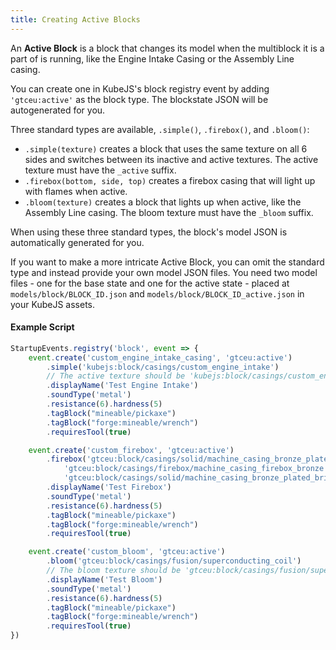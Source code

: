```yaml
---
title: Creating Active Blocks
---
```


An **Active Block** is a block that changes its model when the multiblock it is a part of is running, 
like the Engine Intake Casing or the Assembly Line casing.

You can create one in KubeJS's block registry event by adding `'gtceu:active'` as the block type. 
The blockstate JSON will be autogenerated for you.

Three standard types are available, `.simple()`, `.firebox()`, and `.bloom()`:

- `.simple(texture)` creates a block that uses the same texture on all 6 sides and switches between its inactive and active textures. The active texture must have the `_active` suffix.
- `.firebox(bottom, side, top)` creates a firebox casing that will light up with flames when active.
- `.bloom(texture)` creates a block that lights up when active, like the Assembly Line casing. The bloom texture must have the `_bloom` suffix.

When using these three standard types, the block's model JSON is automatically generated for you.

If you want to make a more intricate Active Block, you can omit the standard type and instead provide your own model JSON files.
You need two model files - one for the base state and one for the active state - placed at `models/block/BLOCK_ID.json` and `models/block/BLOCK_ID_active.json` in your KubeJS assets.

#### Example Script
```js title="active_blocks.js"
StartupEvents.registry('block', event => {
    event.create('custom_engine_intake_casing', 'gtceu:active')
        .simple('kubejs:block/casings/custom_engine_intake')
        // The active texture should be 'kubejs:block/casings/custom_engine_intake_active'
        .displayName('Test Engine Intake')
        .soundType('metal')
        .resistance(6).hardness(5)
        .tagBlock("mineable/pickaxe")
        .tagBlock("forge:mineable/wrench")
        .requiresTool(true)

    event.create('custom_firebox', 'gtceu:active')
        .firebox('gtceu:block/casings/solid/machine_casing_bronze_plated_bricks',
            'gtceu:block/casings/firebox/machine_casing_firebox_bronze',
            'gtceu:block/casings/solid/machine_casing_bronze_plated_bricks')
        .displayName('Test Firebox')
        .soundType('metal')
        .resistance(6).hardness(5)
        .tagBlock("mineable/pickaxe")
        .tagBlock("forge:mineable/wrench")
        .requiresTool(true)

    event.create('custom_bloom', 'gtceu:active')
        .bloom('gtceu:block/casings/fusion/superconducting_coil') 
        // The bloom texture should be 'gtceu:block/casings/fusion/superconducting_coil_bloom'
        .displayName('Test Bloom')
        .soundType('metal')
        .resistance(6).hardness(5)
        .tagBlock("mineable/pickaxe")
        .tagBlock("forge:mineable/wrench")
        .requiresTool(true)
})
```
